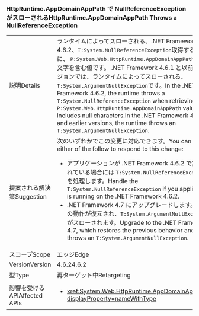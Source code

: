 ### <a name="httpruntimeappdomainapppath-throws-a-nullreferenceexception"></a><span data-ttu-id="88d1d-101">HttpRuntime.AppDomainAppPath で NullReferenceException がスローされる</span><span class="sxs-lookup"><span data-stu-id="88d1d-101">HttpRuntime.AppDomainAppPath Throws a NullReferenceException</span></span>

|   |   |
|---|---|
|<span data-ttu-id="88d1d-102">説明</span><span class="sxs-lookup"><span data-stu-id="88d1d-102">Details</span></span>|<span data-ttu-id="88d1d-103">ランタイムによってスローされる、.NET Framework 4.6.2、<code>T:System.NullReferenceException</code>取得するときに、 <code>P:System.Web.HttpRuntime.AppDomainAppPath</code> null 文字を含む値です。 .NET Framework 4.6.1 と以前のバージョンでは、ランタイムによってスローされる、<code>T:System.ArgumentNullException</code>です。</span><span class="sxs-lookup"><span data-stu-id="88d1d-103">In the .NET Framework 4.6.2, the runtime throws a <code>T:System.NullReferenceException</code> when retrieving a <code>P:System.Web.HttpRuntime.AppDomainAppPath</code> value that includes null characters.In the .NET Framework 4.6.1 and earlier versions, the runtime throws an <code>T:System.ArgumentNullException</code>.</span></span>|
|<span data-ttu-id="88d1d-104">提案される解決策</span><span class="sxs-lookup"><span data-stu-id="88d1d-104">Suggestion</span></span>|<span data-ttu-id="88d1d-105">次のいずれかでこの変更に対応できます。</span><span class="sxs-lookup"><span data-stu-id="88d1d-105">You can do either of the follow to respond to this change:</span></span><ul><li><span data-ttu-id="88d1d-106">アプリケーションが .NET Framework 4.6.2 で実行されている場合には <code>T:System.NullReferenceException</code> を処理します。</span><span class="sxs-lookup"><span data-stu-id="88d1d-106">Handle the <code>T:System.NullReferenceException</code> if you application is running on the .NET Framework 4.6.2.</span></span></li><li><span data-ttu-id="88d1d-107">.NET Framework 4.7 にアップグレードします。以前の動作が復元され、<code>T:System.ArgumentNullException</code> がスローされます。</span><span class="sxs-lookup"><span data-stu-id="88d1d-107">Upgrade to the .NET Framework 4.7, which restores the previous behavior and throws an <code>T:System.ArgumentNullException</code>.</span></span></li></ul>|
|<span data-ttu-id="88d1d-108">スコープ</span><span class="sxs-lookup"><span data-stu-id="88d1d-108">Scope</span></span>|<span data-ttu-id="88d1d-109">エッジ</span><span class="sxs-lookup"><span data-stu-id="88d1d-109">Edge</span></span>|
|<span data-ttu-id="88d1d-110">Version</span><span class="sxs-lookup"><span data-stu-id="88d1d-110">Version</span></span>|<span data-ttu-id="88d1d-111">4.6.2</span><span class="sxs-lookup"><span data-stu-id="88d1d-111">4.6.2</span></span>|
|<span data-ttu-id="88d1d-112">型</span><span class="sxs-lookup"><span data-stu-id="88d1d-112">Type</span></span>|<span data-ttu-id="88d1d-113">再ターゲット中</span><span class="sxs-lookup"><span data-stu-id="88d1d-113">Retargeting</span></span>|
|<span data-ttu-id="88d1d-114">影響を受ける API</span><span class="sxs-lookup"><span data-stu-id="88d1d-114">Affected APIs</span></span>|<ul><li><xref:System.Web.HttpRuntime.AppDomainAppPath?displayProperty=nameWithType></li></ul>|

